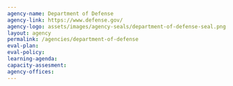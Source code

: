 ```yaml
---
agency-name: Department of Defense
agency-link: https://www.defense.gov/
agency-logo: assets/images/agency-seals/department-of-defense-seal.png
layout: agency
permalink: /agencies/department-of-defense
eval-plan:
eval-policy:
learning-agenda:
capacity-assesment:
agency-offices:
---
```

